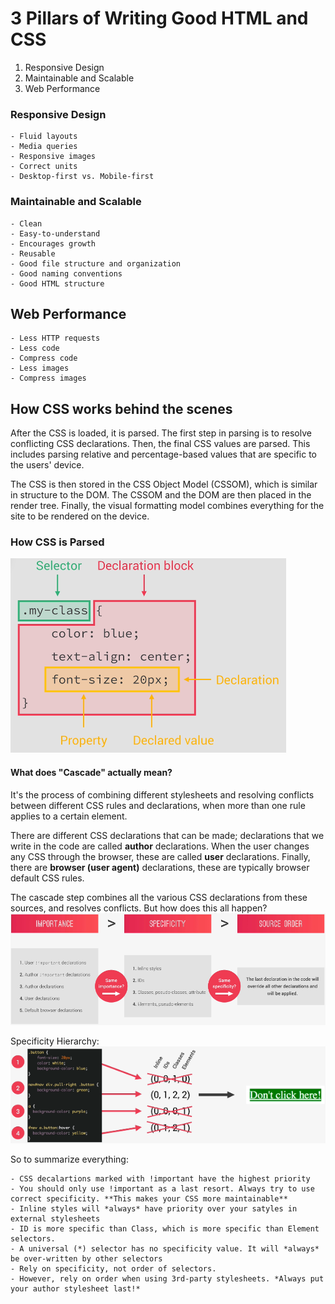 # 3 Pillars of Writing Good HTML and CSS

1. Responsive Design
2. Maintainable and Scalable
3. Web Performance

### Responsive Design
    - Fluid layouts
    - Media queries
    - Responsive images
    - Correct units
    - Desktop-first vs. Mobile-first 

### Maintainable and Scalable
    - Clean
    - Easy-to-understand
    - Encourages growth
    - Reusable
    - Good file structure and organization
    - Good naming conventions
    - Good HTML structure

## Web Performance
    - Less HTTP requests
    - Less code
    - Compress code
    - Less images
    - Compress images

## How CSS works behind the scenes
After the CSS is loaded, it is parsed. The first step in parsing
is to resolve conflicting CSS declarations. Then, the final CSS values
are parsed. This includes parsing relative and percentage-based values
that are specific to the users' device.

The CSS is then stored in the CSS Object Model (CSSOM), which is similar in structure
to the DOM. The CSSOM and the DOM are then placed in the render tree.
Finally, the visual formatting model combines everything for the site to
be rendered on the device. 

### How CSS is Parsed 
![CSS Rule Diagram](./img/CSS%20Rule.png)

#### What does "Cascade" actually mean?
It's the process of combining different stylesheets and resolving conflicts between different CSS
rules and declarations, when more than one rule applies to a certain element.

There are different CSS declarations that can be made; declarations that we write
in the code are called **author** declarations. When the user changes any CSS through
the browser, these are called **user** declarations. Finally, there are
**browser (user agent)** declarations, these are typically browser default CSS rules.

The cascade step combines all the various CSS declarations from these sources, and
resolves conflicts. But how does this all happen?
![CSS Conflict resolution order](./img/CSS%20conflict%20resolution%20order.png)

Specificity Hierarchy:
![Specificity Hierarchy](./img/Specificity%20Hierarchy.png)

So to summarize everything:
    
    - CSS decalartions marked with !important have the highest priority
    - You should only use !important as a last resort. Always try to use correct specificity. **This makes your CSS more maintainable**
    - Inline styles will *always* have priority over your satyles in external stylesheets
    - ID is more specific than Class, which is more specific than Element selectors.
    - A universal (*) selector has no specificity value. It will *always* be over-written by other selectors
    - Rely on specificity, not order of selectors.
    - However, rely on order when using 3rd-party stylesheets. *Always put your author stylesheet last!*
